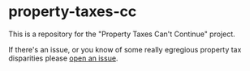 # property-taxes-cc

This is a repository for the "Property Taxes Can't Continue" project.

If there's an issue, or you know of some really egregious property tax disparities
please [open an issue](https://github.com/timmattison/property-taxes-cc/issues).
